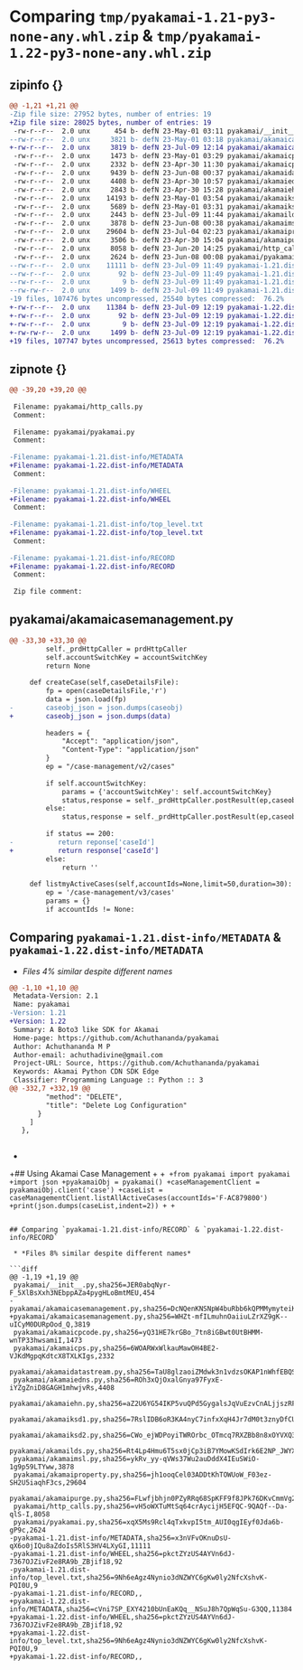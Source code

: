# Comparing `tmp/pyakamai-1.21-py3-none-any.whl.zip` & `tmp/pyakamai-1.22-py3-none-any.whl.zip`

## zipinfo {}

```diff
@@ -1,21 +1,21 @@
-Zip file size: 27952 bytes, number of entries: 19
+Zip file size: 28025 bytes, number of entries: 19
 -rw-r--r--  2.0 unx      454 b- defN 23-May-01 03:11 pyakamai/__init__.py
--rw-r--r--  2.0 unx     3821 b- defN 23-May-01 03:18 pyakamai/akamaicasemanagement.py
+-rw-r--r--  2.0 unx     3819 b- defN 23-Jul-09 12:14 pyakamai/akamaicasemanagement.py
 -rw-r--r--  2.0 unx     1473 b- defN 23-May-01 03:29 pyakamai/akamaicpcode.py
 -rw-r--r--  2.0 unx     2332 b- defN 23-Apr-30 11:30 pyakamai/akamaicps.py
 -rw-r--r--  2.0 unx     9439 b- defN 23-Jun-08 00:37 pyakamai/akamaidatastream.py
 -rw-r--r--  2.0 unx     4408 b- defN 23-Apr-30 10:57 pyakamai/akamaiedns.py
 -rw-r--r--  2.0 unx     2843 b- defN 23-Apr-30 15:28 pyakamai/akamaiehn.py
 -rw-r--r--  2.0 unx    14193 b- defN 23-May-01 03:54 pyakamai/akamaiksd1.py
 -rw-r--r--  2.0 unx     5689 b- defN 23-May-01 03:31 pyakamai/akamaiksd2.py
 -rw-r--r--  2.0 unx     2443 b- defN 23-Jul-09 11:44 pyakamai/akamailds.py
 -rw-r--r--  2.0 unx     3878 b- defN 23-Jun-08 00:38 pyakamai/akamaimsl.py
 -rw-r--r--  2.0 unx    29604 b- defN 23-Jul-04 02:23 pyakamai/akamaiproperty.py
 -rw-r--r--  2.0 unx     3506 b- defN 23-Apr-30 15:04 pyakamai/akamaipurge.py
 -rw-r--r--  2.0 unx     8058 b- defN 23-Jun-20 14:25 pyakamai/http_calls.py
 -rw-r--r--  2.0 unx     2624 b- defN 23-Jun-08 00:08 pyakamai/pyakamai.py
--rw-r--r--  2.0 unx    11111 b- defN 23-Jul-09 11:49 pyakamai-1.21.dist-info/METADATA
--rw-r--r--  2.0 unx       92 b- defN 23-Jul-09 11:49 pyakamai-1.21.dist-info/WHEEL
--rw-r--r--  2.0 unx        9 b- defN 23-Jul-09 11:49 pyakamai-1.21.dist-info/top_level.txt
--rw-rw-r--  2.0 unx     1499 b- defN 23-Jul-09 11:49 pyakamai-1.21.dist-info/RECORD
-19 files, 107476 bytes uncompressed, 25540 bytes compressed:  76.2%
+-rw-r--r--  2.0 unx    11384 b- defN 23-Jul-09 12:19 pyakamai-1.22.dist-info/METADATA
+-rw-r--r--  2.0 unx       92 b- defN 23-Jul-09 12:19 pyakamai-1.22.dist-info/WHEEL
+-rw-r--r--  2.0 unx        9 b- defN 23-Jul-09 12:19 pyakamai-1.22.dist-info/top_level.txt
+-rw-rw-r--  2.0 unx     1499 b- defN 23-Jul-09 12:19 pyakamai-1.22.dist-info/RECORD
+19 files, 107747 bytes uncompressed, 25613 bytes compressed:  76.2%
```

## zipnote {}

```diff
@@ -39,20 +39,20 @@
 
 Filename: pyakamai/http_calls.py
 Comment: 
 
 Filename: pyakamai/pyakamai.py
 Comment: 
 
-Filename: pyakamai-1.21.dist-info/METADATA
+Filename: pyakamai-1.22.dist-info/METADATA
 Comment: 
 
-Filename: pyakamai-1.21.dist-info/WHEEL
+Filename: pyakamai-1.22.dist-info/WHEEL
 Comment: 
 
-Filename: pyakamai-1.21.dist-info/top_level.txt
+Filename: pyakamai-1.22.dist-info/top_level.txt
 Comment: 
 
-Filename: pyakamai-1.21.dist-info/RECORD
+Filename: pyakamai-1.22.dist-info/RECORD
 Comment: 
 
 Zip file comment:
```

## pyakamai/akamaicasemanagement.py

```diff
@@ -33,30 +33,30 @@
         self._prdHttpCaller = prdHttpCaller
         self.accountSwitchKey = accountSwitchKey
         return None
 
     def createCase(self,caseDetailsFile):  
         fp = open(caseDetailsFile,'r')
         data = json.load(fp)
-        caseobj_json = json.dumps(caseobj)
+        caseobj_json = json.dumps(data)
 
         headers = {
             "Accept": "application/json",
             "Content-Type": "application/json"
         }
         ep = "/case-management/v2/cases"
 
         if self.accountSwitchKey:
             params = {'accountSwitchKey': self.accountSwitchKey}
             status,response = self._prdHttpCaller.postResult(ep,caseobj_json,headers=headers,params=params)
         else:
             status,response = self._prdHttpCaller.postResult(ep,caseobj_json,headers=headers)
 
         if status == 200:
-           return reponse['caseId']
+           return response['caseId']
         else:
             return ''
 
     def listmyActiveCases(self,accountIds=None,limit=50,duration=30):
         ep = '/case-management/v3/cases'
         params = {}
         if accountIds != None:
```

## Comparing `pyakamai-1.21.dist-info/METADATA` & `pyakamai-1.22.dist-info/METADATA`

 * *Files 4% similar despite different names*

```diff
@@ -1,10 +1,10 @@
 Metadata-Version: 2.1
 Name: pyakamai
-Version: 1.21
+Version: 1.22
 Summary: A Boto3 like SDK for Akamai
 Home-page: https://github.com/Achuthananda/pyakamai
 Author: Achuthananda M P
 Author-email: achuthadivine@gmail.com
 Project-URL: Source, https://github.com/Achuthananda/pyakamai
 Keywords: Akamai Python CDN SDK Edge
 Classifier: Programming Language :: Python :: 3
@@ -332,7 +332,19 @@
         "method": "DELETE",
         "title": "Delete Log Configuration"
       }
     ]
   },
 
 ```
+
+## Using Akamai Case Management
+
+```
+from pyakamai import pyakamai
+import json
+pyakamaiObj = pyakamai()
+caseManagementClient = pyakamaiObj.client('case')
+caseList = caseManagementClient.listAllActiveCases(accountIds='F-AC879800')
+print(json.dumps(caseList,indent=2))
+
+```
```

## Comparing `pyakamai-1.21.dist-info/RECORD` & `pyakamai-1.22.dist-info/RECORD`

 * *Files 8% similar despite different names*

```diff
@@ -1,19 +1,19 @@
 pyakamai/__init__.py,sha256=JER0abqNyr-F_5XlBsXxh3NEbppAZa4pygHLoBmtMEU,454
-pyakamai/akamaicasemanagement.py,sha256=DcNQenKNSNpW4buRbb6kQPMMymyteiKTbBT165i12SE,3821
+pyakamai/akamaicasemanagement.py,sha256=WHZt-mfILmuhnOaiiuLZrXZ9gK--uICyM0DURpOod_Q,3819
 pyakamai/akamaicpcode.py,sha256=yQ31HE7krGBo_7tn8iGBwt0UtBHMM-wnTP33hwsamiI,1473
 pyakamai/akamaicps.py,sha256=6WOARWxWlkauMawOH4BE2-VJKdMgpqKdtcX8TXLKIgs,2332
 pyakamai/akamaidatastream.py,sha256=TaU8glzaoiZMdwk3n1vdzsOKAP1nWhfEBQSz0lki9F8,9439
 pyakamai/akamaiedns.py,sha256=ROh3xQjOxalGnya97FyxE-iYZgZniD8GAGH1mhwjvRs,4408
 pyakamai/akamaiehn.py,sha256=aZ2U6YG54IKP5vuQPd5GygalsJqVuEzvCnALjjszRFI,2843
 pyakamai/akamaiksd1.py,sha256=7RslIDB6oR3KA4nyC7infxXqH4Jr7dM0t3znyDfCUPI,14193
 pyakamai/akamaiksd2.py,sha256=CWo_ejWDPoyiTWROrbc_OTmcq7RXZBb8n8xOYVXQ3w8,5689
 pyakamai/akamailds.py,sha256=Rt4Lp4Hmu6T5sx0jCp3iB7YMowKSdIrk6E2NP_JWYXA,2443
 pyakamai/akamaimsl.py,sha256=ykRv_yy-qVWs37Wu2auDddX4IEuSWiO-1g9p59LTYww,3878
 pyakamai/akamaiproperty.py,sha256=jh1ooqCel03ADDtKhTOWUoW_F03ez-SH2U5iaqhF3cs,29604
 pyakamai/akamaipurge.py,sha256=FLwfjbhjn0PZyRRq68SpKFF9f8JPk76DKvCmmVg2NtU,3506
 pyakamai/http_calls.py,sha256=vH5oWXTuMtSq64crAycijH5EFQC-9QAQf--Da-qlS-I,8058
 pyakamai/pyakamai.py,sha256=xqX5Ms9Rcl4qTxkvpI5tm_AUI0qgIEyf0Jda6b-gP9c,2624
-pyakamai-1.21.dist-info/METADATA,sha256=x3nVFvOKnuDsU-qX6o0jIQu8aZdoIs5RlS3HV4LXyGI,11111
-pyakamai-1.21.dist-info/WHEEL,sha256=pkctZYzUS4AYVn6dJ-7367OJZivF2e8RA9b_ZBjif18,92
-pyakamai-1.21.dist-info/top_level.txt,sha256=9Nh6eAgz4Nynio3dNZWYC6gKw0ly2NfcXshvK-PQI0U,9
-pyakamai-1.21.dist-info/RECORD,,
+pyakamai-1.22.dist-info/METADATA,sha256=cVni7SP_EXY4210bUnEaKQq__NSuJ8h7QpWqSu-G3QQ,11384
+pyakamai-1.22.dist-info/WHEEL,sha256=pkctZYzUS4AYVn6dJ-7367OJZivF2e8RA9b_ZBjif18,92
+pyakamai-1.22.dist-info/top_level.txt,sha256=9Nh6eAgz4Nynio3dNZWYC6gKw0ly2NfcXshvK-PQI0U,9
+pyakamai-1.22.dist-info/RECORD,,
```

